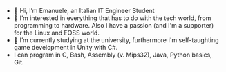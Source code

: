 - 👋 Hi, I’m Emanuele, an Italian IT Engineer Student
- 👀 I’m interested in everything that has to do with the tech world, from programming to hardware. Also I have a passion (and I'm a supporter) for the Linux and FOSS world.
- 🌱 I’m currently studying at the university, furthermore I'm self-taughting game development in Unity with C#.
- I can program in C, Bash, Assembly (v. Mips32), Java, Python basics, Git.

<!---
Kirito-Emo/Kirito-Emo is a ✨ special ✨ repository because its `README.md` (this file) appears on your GitHub profile.
You can click the Preview link to take a look at your changes.
--->
